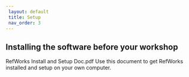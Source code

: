 ```yaml
---
 layout: default
 title: Setup
 nav_order: 3
---
```


## Installing the software before your workshop

 RefWorks Install and Setup Doc.pdf  Use this document to get RefWorks installed and setup on your own computer.
